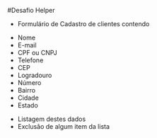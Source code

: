#Desafio Helper

* Formulário de Cadastro de clientes contendo
- Nome
- E-mail
- CPF ou CNPJ
- Telefone
- CEP
- Logradouro
- Número
- Bairro
- Cidade
- Estado

* Listagem destes dados
* Exclusão de algum item da lista

